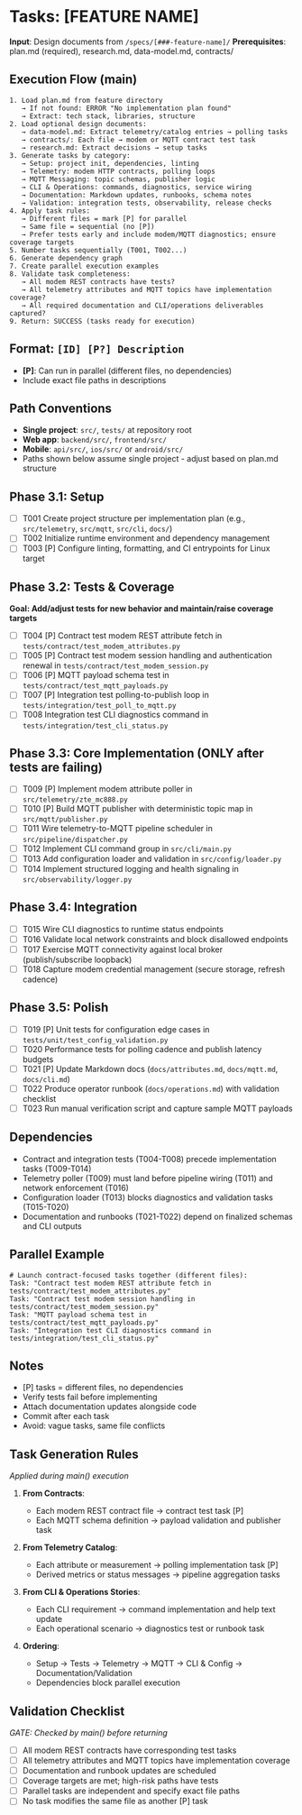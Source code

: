 # Tasks: [FEATURE NAME]

**Input**: Design documents from `/specs/[###-feature-name]/`
**Prerequisites**: plan.md (required), research.md, data-model.md, contracts/

## Execution Flow (main)
```
1. Load plan.md from feature directory
   → If not found: ERROR "No implementation plan found"
   → Extract: tech stack, libraries, structure
2. Load optional design documents:
   → data-model.md: Extract telemetry/catalog entries → polling tasks
   → contracts/: Each file → modem or MQTT contract test task
   → research.md: Extract decisions → setup tasks
3. Generate tasks by category:
   → Setup: project init, dependencies, linting
   → Telemetry: modem HTTP contracts, polling loops
   → MQTT Messaging: topic schemas, publisher logic
   → CLI & Operations: commands, diagnostics, service wiring
   → Documentation: Markdown updates, runbooks, schema notes
   → Validation: integration tests, observability, release checks
4. Apply task rules:
   → Different files = mark [P] for parallel
   → Same file = sequential (no [P])
   → Prefer tests early and include modem/MQTT diagnostics; ensure coverage targets
5. Number tasks sequentially (T001, T002...)
6. Generate dependency graph
7. Create parallel execution examples
8. Validate task completeness:
   → All modem REST contracts have tests?
   → All telemetry attributes and MQTT topics have implementation coverage?
   → All required documentation and CLI/operations deliverables captured?
9. Return: SUCCESS (tasks ready for execution)
```

## Format: `[ID] [P?] Description`
- **[P]**: Can run in parallel (different files, no dependencies)
- Include exact file paths in descriptions

## Path Conventions
- **Single project**: `src/`, `tests/` at repository root
- **Web app**: `backend/src/`, `frontend/src/`
- **Mobile**: `api/src/`, `ios/src/` or `android/src/`
- Paths shown below assume single project - adjust based on plan.md structure

## Phase 3.1: Setup
- [ ] T001 Create project structure per implementation plan (e.g., `src/telemetry`, `src/mqtt`, `src/cli`, `docs/`)
- [ ] T002 Initialize runtime environment and dependency management
- [ ] T003 [P] Configure linting, formatting, and CI entrypoints for Linux target

## Phase 3.2: Tests & Coverage
**Goal: Add/adjust tests for new behavior and maintain/raise coverage targets**
- [ ] T004 [P] Contract test modem REST attribute fetch in `tests/contract/test_modem_attributes.py`
- [ ] T005 [P] Contract test modem session handling and authentication renewal in `tests/contract/test_modem_session.py`
- [ ] T006 [P] MQTT payload schema test in `tests/contract/test_mqtt_payloads.py`
- [ ] T007 [P] Integration test polling-to-publish loop in `tests/integration/test_poll_to_mqtt.py`
- [ ] T008 Integration test CLI diagnostics command in `tests/integration/test_cli_status.py`

## Phase 3.3: Core Implementation (ONLY after tests are failing)
<!-- Implementation may proceed when appropriate; tests should accompany changes to maintain coverage targets. -->
- [ ] T009 [P] Implement modem attribute poller in `src/telemetry/zte_mc888.py`
- [ ] T010 [P] Build MQTT publisher with deterministic topic map in `src/mqtt/publisher.py`
- [ ] T011 Wire telemetry-to-MQTT pipeline scheduler in `src/pipeline/dispatcher.py`
- [ ] T012 Implement CLI command group in `src/cli/main.py`
- [ ] T013 Add configuration loader and validation in `src/config/loader.py`
- [ ] T014 Implement structured logging and health signaling in `src/observability/logger.py`

## Phase 3.4: Integration
- [ ] T015 Wire CLI diagnostics to runtime status endpoints
- [ ] T016 Validate local network constraints and block disallowed endpoints
- [ ] T017 Exercise MQTT connectivity against local broker (publish/subscribe loopback)
- [ ] T018 Capture modem credential management (secure storage, refresh cadence)

## Phase 3.5: Polish
- [ ] T019 [P] Unit tests for configuration edge cases in `tests/unit/test_config_validation.py`
- [ ] T020 Performance tests for polling cadence and publish latency budgets
- [ ] T021 [P] Update Markdown docs (`docs/attributes.md`, `docs/mqtt.md`, `docs/cli.md`)
- [ ] T022 Produce operator runbook (`docs/operations.md`) with validation checklist
- [ ] T023 Run manual verification script and capture sample MQTT payloads

## Dependencies
- Contract and integration tests (T004-T008) precede implementation tasks (T009-T014)
- Telemetry poller (T009) must land before pipeline wiring (T011) and network enforcement (T016)
- Configuration loader (T013) blocks diagnostics and validation tasks (T015-T020)
- Documentation and runbooks (T021-T022) depend on finalized schemas and CLI outputs

## Parallel Example
```
# Launch contract-focused tasks together (different files):
Task: "Contract test modem REST attribute fetch in tests/contract/test_modem_attributes.py"
Task: "Contract test modem session handling in tests/contract/test_modem_session.py"
Task: "MQTT payload schema test in tests/contract/test_mqtt_payloads.py"
Task: "Integration test CLI diagnostics command in tests/integration/test_cli_status.py"
```

## Notes
- [P] tasks = different files, no dependencies
- Verify tests fail before implementing
- Attach documentation updates alongside code
- Commit after each task
- Avoid: vague tasks, same file conflicts

## Task Generation Rules
*Applied during main() execution*

1. **From Contracts**:
   - Each modem REST contract file → contract test task [P]
   - Each MQTT schema definition → payload validation and publisher task
   
2. **From Telemetry Catalog**:
   - Each attribute or measurement → polling implementation task [P]
   - Derived metrics or status messages → pipeline aggregation tasks
   
3. **From CLI & Operations Stories**:
   - Each CLI requirement → command implementation and help text update
   - Each operational scenario → diagnostics test or runbook task

4. **Ordering**:
   - Setup → Tests → Telemetry → MQTT → CLI & Config → Documentation/Validation
   - Dependencies block parallel execution

## Validation Checklist
*GATE: Checked by main() before returning*

- [ ] All modem REST contracts have corresponding test tasks
- [ ] All telemetry attributes and MQTT topics have implementation coverage
- [ ] Documentation and runbook updates are scheduled
- [ ] Coverage targets are met; high-risk paths have tests
- [ ] Parallel tasks are independent and specify exact file paths
- [ ] No task modifies the same file as another [P] task
